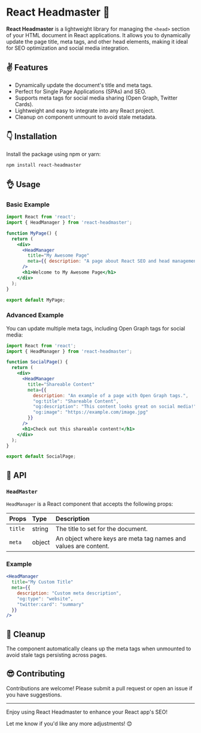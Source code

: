 # React Headmaster 🎉

**React Headmaster** is a lightweight library for managing the `<head>` section of your HTML document in React applications. It allows you to dynamically update the page title, meta tags, and other head elements, making it ideal for SEO optimization and social media integration.

## ✌️ Features

- Dynamically update the document's title and meta tags.
- Perfect for Single Page Applications (SPAs) and SEO.
- Supports meta tags for social media sharing (Open Graph, Twitter Cards).
- Lightweight and easy to integrate into any React project.
- Cleanup on component unmount to avoid stale metadata.

## 👇 Installation

Install the package using npm or yarn:

```bash
npm install react-headmaster
```
## 👌 Usage

### Basic Example

```jsx
import React from 'react';
import { HeadManager } from 'react-headmaster';

function MyPage() {
  return (
    <div>
      <HeadManager 
        title="My Awesome Page" 
        meta={{ description: "A page about React SEO and head management." }} 
      />
      <h1>Welcome to My Awesome Page</h1>
    </div>
  );
}

export default MyPage;
```

### Advanced Example

You can update multiple meta tags, including Open Graph tags for social media:

```jsx
import React from 'react';
import { HeadManager } from 'react-headmaster';

function SocialPage() {
  return (
    <div>
      <HeadManager
        title="Shareable Content"
        meta={{
          description: "An example of a page with Open Graph tags.",
          "og:title": "Shareable Content",
          "og:description": "This content looks great on social media!",
          "og:image": "https://example.com/image.jpg"
        }}
      />
      <h1>Check out this shareable content!</h1>
    </div>
  );
}

export default SocialPage;
```

## 🔗 API

### `HeadMaster`

`HeadManager` is a React component that accepts the following props:

| Props        | Type             | Description                         |
| :----------- | :--------------  | :----------------------------------- |
| `title`      | string           | The title to set for the document.  |
| `meta`       | object           | An object where keys are meta tag names and values are content. |

### Example

```jsx
<HeadManager
  title="My Custom Title"
  meta={{
    description: "Custom meta description",
    "og:type": "website",
    "twitter:card": "summary"
  }}
/>
```

## 🧹 Cleanup

The component automatically cleans up the meta tags when unmounted to avoid stale tags persisting across pages.

## 😎 Contributing

Contributions are welcome! Please submit a pull request or open an issue if you have suggestions.

-------------------------------------------------------------------------------

Enjoy using React Headmaster to enhance your React app's SEO!

Let me know if you'd like any more adjustments! 😊
